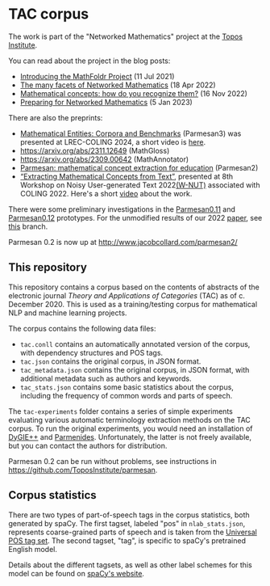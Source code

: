 # TAC corpus

The work is part of the "Networked Mathematics" project at the [Topos Institute](https://topos.site/).

You can read about the project in the blog posts:

* [Introducing the MathFoldr Project](https://topos.site/blog/2021/07/introducing-the-mathfoldr-project/) (11 Jul 2021)
* [The many facets of Networked Mathematics](https://topos.site/blog/2022/04/the-many-facets-of-networked-mathematics/) (18 Apr 2022)
* [Mathematical concepts: how do you recognize them?](https://topos.site/blog/2022/11/mathematical-concepts-how-do-you-recognize-them/) (16 Nov 2022)
* [Preparing for Networked Mathematics](https://topos.site/blog/2023-01-05-preparing-for-networked-mathematics/) (5 Jan 2023)


There are also the preprints:

* [Mathematical Entities: Corpora and Benchmarks](https://arxiv.org/abs/2406.11577) (Parmesan3) was presented at LREC-COLING 2024, a short video is [here](https://www.youtube.com/watch?v=n_5U5Dyy-8M).
* https://arxiv.org/abs/2311.12649 (MathGloss)
* https://arxiv.org/abs/2309.00642 (MathAnnotator)
* [Parmesan: mathematical concept extraction for education](https://arxiv.org/abs/2307.06699) (Parmesan2)
* [“Extracting Mathematical Concepts from Text”](https://aclanthology.org/2022.wnut-1.2/), presented at 
8th Workshop on Noisy User-generated Text 2022[(W-NUT)](http://noisy-text.github.io/2022/) associated with COLING 2022.
Here's a short [video](https://www.youtube.com/watch?v=-ZhZjMn1Zpk) about the work.

There were some preliminary investigations in the [Parmesan0.11](http://192.241.141.161/tac) 
and [Parmesan0.12](http://192.241.141.161/nlab) prototypes.
For the unmodified results of our 2022
[paper](https://aclanthology.org/2022.wnut-1.2/), see
[this](https://github.com/ToposInstitute/tac-corpus/tree/wnut) branch.

Parmesan 0.2 is now up at http://www.jacobcollard.com/parmesan2/

## This repository

This repository contains a corpus based on the contents of abstracts of the electronic journal _Theory
and Applications of Categories_ (TAC) as of c. December 2020. This is used
as a training/testing corpus for mathematical NLP and machine learning
projects.

The corpus contains the following data files:

- `tac.conll` contains an automatically annotated version of the corpus, with
  dependency structures and POS tags.
- `tac.json` contains the original corpus, in JSON format.
- `tac_metadata.json` contains the original corpus, in JSON format, with
  additional metadata such as authors and keywords.
- `tac_stats.json` contains some basic statistics about the corpus, including the
  frequency of common words and parts of speech.

The `tac-experiments` folder contains a series of simple experiments evaluating
various automatic terminology extraction methods on the TAC corpus. 
To run the original experiments, you would need an installation of 
[DyGIE++](https://github.com/dwadden/dygiepp) and
[Parmenides](https://tsapps.nist.gov/publication/get_pdf.cfm?pub_id=919688).
Unfortunately, the latter is not freely available, but you can contact the
authors for distribution.

Parmesan 0.2 can be run without problems, see instructions in https://github.com/ToposInstitute/parmesan.

## Corpus statistics

There are two types of part-of-speech tags in the corpus statistics, both
generated by spaCy. The first tagset, labeled "pos" in `nlab_stats.json`,
represents coarse-grained parts of speech and is taken from the 
[Universal POS tag set](https://universaldependencies.org/docs/u/pos/). The
second tagset, "tag", is specific to spaCy's pretrained English model. 

Details about the different tagsets, as well as other label schemes for this
model can be found on [spaCy's website](https://spacy.io/models/en).
